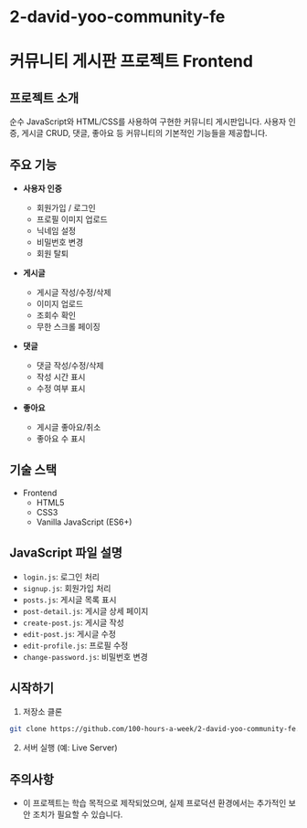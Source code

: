 # 2-david-yoo-community-fe

# 커뮤니티 게시판 프로젝트 Frontend

## 프로젝트 소개
순수 JavaScript와 HTML/CSS를 사용하여 구현한 커뮤니티 게시판입니다. 사용자 인증, 게시글 CRUD, 댓글, 좋아요 등 커뮤니티의 기본적인 기능들을 제공합니다.

## 주요 기능
- **사용자 인증**
  - 회원가입 / 로그인
  - 프로필 이미지 업로드
  - 닉네임 설정
  - 비밀번호 변경
  - 회원 탈퇴

- **게시글**
  - 게시글 작성/수정/삭제
  - 이미지 업로드
  - 조회수 확인
  - 무한 스크롤 페이징

- **댓글**
  - 댓글 작성/수정/삭제
  - 작성 시간 표시
  - 수정 여부 표시

- **좋아요**
  - 게시글 좋아요/취소
  - 좋아요 수 표시

## 기술 스택
- Frontend
  - HTML5
  - CSS3
  - Vanilla JavaScript (ES6+)

## JavaScript 파일 설명
- `login.js`: 로그인 처리
- `signup.js`: 회원가입 처리
- `posts.js`: 게시글 목록 표시
- `post-detail.js`: 게시글 상세 페이지
- `create-post.js`: 게시글 작성
- `edit-post.js`: 게시글 수정
- `edit-profile.js`: 프로필 수정
- `change-password.js`: 비밀번호 변경

## 시작하기
1. 저장소 클론
```bash
git clone https://github.com/100-hours-a-week/2-david-yoo-community-fe.git
```

2. 서버 실행 (예: Live Server)

## 주의사항
- 이 프로젝트는 학습 목적으로 제작되었으며, 실제 프로덕션 환경에서는 추가적인 보안 조치가 필요할 수 있습니다.